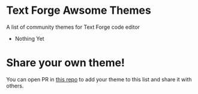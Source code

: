 # Text Forge Awsome Themes
A list of community themes for Text Forge code editor

- Nothing Yet

# Share your own theme!
You can open PR in [this repo](https://github.com/text-forge/awsome-themes) to add your theme to this list and share it with others.

